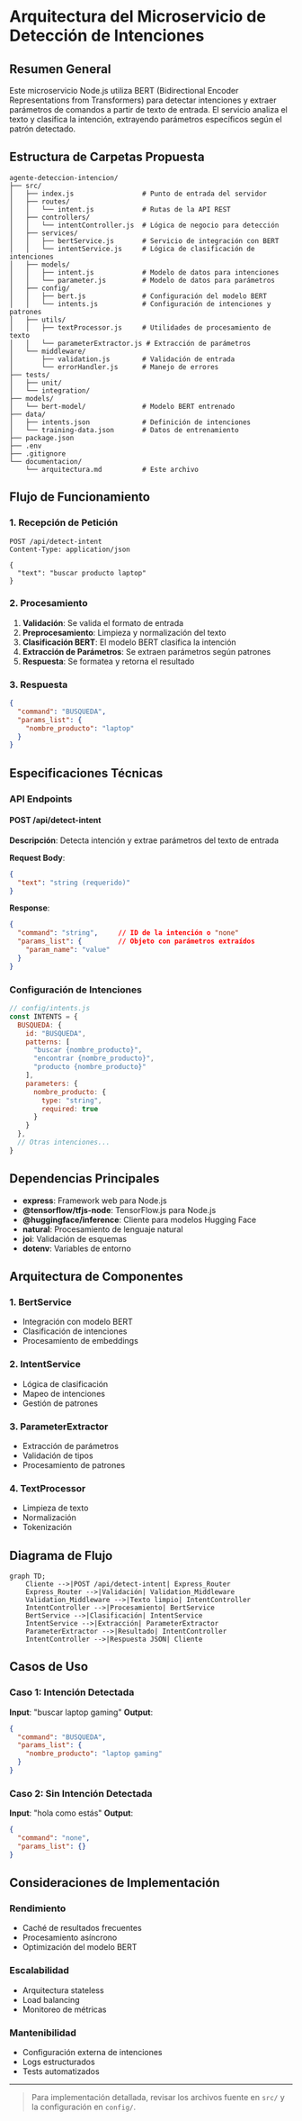 # Arquitectura del Microservicio de Detección de Intenciones

## Resumen General
Este microservicio Node.js utiliza BERT (Bidirectional Encoder Representations from Transformers) para detectar intenciones y extraer parámetros de comandos a partir de texto de entrada. El servicio analiza el texto y clasifica la intención, extrayendo parámetros específicos según el patrón detectado.

## Estructura de Carpetas Propuesta

```
agente-deteccion-intencion/
├── src/
│   ├── index.js                 # Punto de entrada del servidor
│   ├── routes/
│   │   └── intent.js            # Rutas de la API REST
│   ├── controllers/
│   │   └── intentController.js  # Lógica de negocio para detección
│   ├── services/
│   │   ├── bertService.js       # Servicio de integración con BERT
│   │   └── intentService.js     # Lógica de clasificación de intenciones
│   ├── models/
│   │   ├── intent.js            # Modelo de datos para intenciones
│   │   └── parameter.js         # Modelo de datos para parámetros
│   ├── config/
│   │   ├── bert.js              # Configuración del modelo BERT
│   │   └── intents.js           # Configuración de intenciones y patrones
│   ├── utils/
│   │   ├── textProcessor.js     # Utilidades de procesamiento de texto
│   │   └── parameterExtractor.js # Extracción de parámetros
│   └── middleware/
│       ├── validation.js        # Validación de entrada
│       └── errorHandler.js      # Manejo de errores
├── tests/
│   ├── unit/
│   └── integration/
├── models/
│   └── bert-model/              # Modelo BERT entrenado
├── data/
│   ├── intents.json             # Definición de intenciones
│   └── training-data.json       # Datos de entrenamiento
├── package.json
├── .env
├── .gitignore
└── documentacion/
    └── arquitectura.md          # Este archivo
```

## Flujo de Funcionamiento

### 1. Recepción de Petición
```
POST /api/detect-intent
Content-Type: application/json

{
  "text": "buscar producto laptop"
}
```

### 2. Procesamiento
1. **Validación**: Se valida el formato de entrada
2. **Preprocesamiento**: Limpieza y normalización del texto
3. **Clasificación BERT**: El modelo BERT clasifica la intención
4. **Extracción de Parámetros**: Se extraen parámetros según patrones
5. **Respuesta**: Se formatea y retorna el resultado

### 3. Respuesta
```json
{
  "command": "BUSQUEDA",
  "params_list": {
    "nombre_producto": "laptop"
  }
}
```

## Especificaciones Técnicas

### API Endpoints

#### POST /api/detect-intent
**Descripción**: Detecta intención y extrae parámetros del texto de entrada

**Request Body**:
```json
{
  "text": "string (requerido)"
}
```

**Response**:
```json
{
  "command": "string",     // ID de la intención o "none"
  "params_list": {         // Objeto con parámetros extraídos
    "param_name": "value"
  }
}
```

### Configuración de Intenciones

```javascript
// config/intents.js
const INTENTS = {
  BUSQUEDA: {
    id: "BUSQUEDA",
    patterns: [
      "buscar {nombre_producto}",
      "encontrar {nombre_producto}",
      "producto {nombre_producto}"
    ],
    parameters: {
      nombre_producto: {
        type: "string",
        required: true
      }
    }
  },
  // Otras intenciones...
}
```

## Dependencias Principales

- **express**: Framework web para Node.js
- **@tensorflow/tfjs-node**: TensorFlow.js para Node.js
- **@huggingface/inference**: Cliente para modelos Hugging Face
- **natural**: Procesamiento de lenguaje natural
- **joi**: Validación de esquemas
- **dotenv**: Variables de entorno

## Arquitectura de Componentes

### 1. BertService
- Integración con modelo BERT
- Clasificación de intenciones
- Procesamiento de embeddings

### 2. IntentService
- Lógica de clasificación
- Mapeo de intenciones
- Gestión de patrones

### 3. ParameterExtractor
- Extracción de parámetros
- Validación de tipos
- Procesamiento de patrones

### 4. TextProcessor
- Limpieza de texto
- Normalización
- Tokenización

## Diagrama de Flujo

```mermaid
graph TD;
    Cliente -->|POST /api/detect-intent| Express_Router
    Express_Router -->|Validación| Validation_Middleware
    Validation_Middleware -->|Texto limpio| IntentController
    IntentController -->|Procesamiento| BertService
    BertService -->|Clasificación| IntentService
    IntentService -->|Extracción| ParameterExtractor
    ParameterExtractor -->|Resultado| IntentController
    IntentController -->|Respuesta JSON| Cliente
```

## Casos de Uso

### Caso 1: Intención Detectada
**Input**: "buscar laptop gaming"
**Output**:
```json
{
  "command": "BUSQUEDA",
  "params_list": {
    "nombre_producto": "laptop gaming"
  }
}
```

### Caso 2: Sin Intención Detectada
**Input**: "hola como estás"
**Output**:
```json
{
  "command": "none",
  "params_list": {}
}
```

## Consideraciones de Implementación

### Rendimiento
- Caché de resultados frecuentes
- Procesamiento asíncrono
- Optimización del modelo BERT

### Escalabilidad
- Arquitectura stateless
- Load balancing
- Monitoreo de métricas

### Mantenibilidad
- Configuración externa de intenciones
- Logs estructurados
- Tests automatizados

---

> Para implementación detallada, revisar los archivos fuente en `src/` y la configuración en `config/`.
